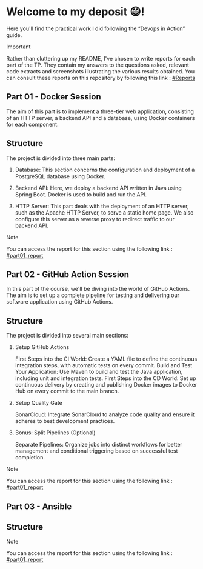 # Welcome to my deposit 😄!

Here you'll find the practical work I did following the “Devops in Action” guide.

> [!IMPORTANT]
> Rather than cluttering up my README, I've chosen to write reports for each part of the TP. They contain my answers to the questions asked, relevant code extracts and screenshots illustrating the various results obtained. You can consult these reports on this repository by following this link : [#Reports](https://github.com/mariaVictoire/EPF-MDE-DevOps-ASSELE-Maria/tree/main/Reports_TP)


## Part 01 - Docker Session

The aim of this part is to implement a three-tier web application, consisting of an HTTP server, a backend API and a database, using Docker containers for each component.

## Structure

The project is divided into three main parts:

1. Database: This section concerns the configuration and deployment of a PostgreSQL database using Docker. 

2. Backend API: Here, we deploy a backend API written in Java using Spring Boot. Docker is used to build and run the API.

3. HTTP Server: This part deals with the deployment of an HTTP server, such as the Apache HTTP Server, to serve a static home page. We also configure this server as a reverse proxy to redirect traffic to our backend API.

> [!NOTE]
> You can access the report for this section using the following link : [#part01_report](https://github.com/mariaVictoire/EPF-MDE-DevOps-ASSELE-Maria/blob/main/Reports_TP/part01_report.pdf)


## Part 02 - GitHub Action Session

In this part of the course, we'll be diving into the world of GitHub Actions. The aim is to set up a complete pipeline for testing and delivering our software application using GitHub Actions.

## Structure

The project is divided into several main sections:

1. Setup GitHub Actions

    First Steps into the CI World: Create a YAML file to define the continuous integration steps, with automatic tests on every commit.
    Build and Test Your Application: Use Maven to build and test the Java application, including unit and integration tests.
    First Steps into the CD World: Set up continuous delivery by creating and publishing Docker images to Docker Hub on every commit to the main branch.

2. Setup Quality Gate

    SonarCloud: Integrate SonarCloud to analyze code quality and ensure it adheres to best development practices.

3. Bonus: Split Pipelines (Optional)

    Separate Pipelines: Organize jobs into distinct workflows for better management and conditional triggering based on successful test completion.

> [!NOTE]
> You can access the report for this section using the following link : [#part01_report](https://github.com/mariaVictoire/EPF-MDE-DevOps-ASSELE-Maria/tree/main/frontend)


## Part 03 - Ansible

## Structure


> [!NOTE]
> You can access the report for this section using the following link : [#part01_report](https://github.com/mariaVictoire/EPF-MDE-DevOps-ASSELE-Maria/blob/main/Reports_TP/part03_report.pdf)

